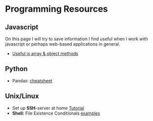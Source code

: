 # Programming Resources

## Javascript

On this page I will try to save information I find useful when I work
with javascript or perhaps web-based applications in general.

* [Useful js array & object methods](https://codeburst.io/useful-javascript-array-and-object-methods-6c7971d93230)


## Python

* Pandas: [cheatsheet](https://github.com/pandas-dev/pandas/blob/master/doc/cheatsheet/Pandas_Cheat_Sheet.pdf)


## Unix/Linux

* Set up **SSH**-server at home [Tutorial](https://dev.to/zduey/how-to-set-up-an-ssh-server-on-a-home-computer)
* <strong>Shell:</strong> File Existence Conditionals [examples](https://www.cyberciti.biz/tips/find-out-if-file-exists-with-conditional-expressions.html)

